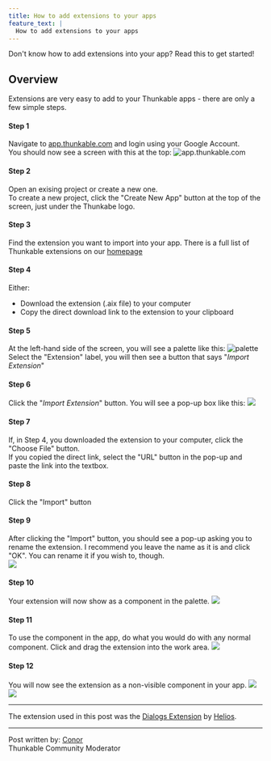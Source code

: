```yaml
---
title: How to add extensions to your apps
feature_text: |
  How to add extensions to your apps
---
```


Don't know how to add extensions into your app? Read this to get started!

<!-- more -->

## Overview

Extensions are very easy to add to your Thunkable apps - there are only a few simple steps.

#### Step 1
Navigate to <a href="http://app.thunkable.com">app.thunkable.com</a> and login using your Google Account.
<br>
You should now see a screen with this at the top:
<img src="http://domhnallohanlon.com/thunkable_extensions/assets/post_assets/how_to_add_extensions/Step2.png" alt="app.thunkable.com">

#### Step 2
Open an exising project or create a new one.
<br>
To create a new project, click the "Create New App" button at the top of the screen, just under the Thunkabe logo.

#### Step 3
Find the extension you want to import into your app. There is a full list of Thunkable extensions on our <a href="http://domhnallohanlon.com/thunkable_extensions/">homepage</a>

#### Step 4
Either:
<ul>
<li>Download the extension (.aix file) to your computer</li>
<li>Copy the direct download link to the extension to your clipboard</li>
</ul>

#### Step 5
At the left-hand side of the screen, you will see a palette like this:
<img src="http://domhnallohanlon.com/thunkable_extensions/assets/post_assets/how_to_add_extensions/Step5.png" alt="palette">
<br>
Select the "Extension" label, you will then see a button that says "<i>Import Extension</i>"

#### Step 6
Click the "<i>Import Extension</i>" button. You will see a pop-up box like this:
<img src="http://domhnallohanlon.com/thunkable_extensions/assets/post_assets/how_to_add_extensions/Step6.png">

#### Step 7
If, in Step 4, you downloaded the extension to your computer, click the "Choose File" button.
<br>
If you copied the direct link, select the "URL" button in the pop-up and paste the link into the textbox.

#### Step 8
Click the "Import" button

#### Step 9
After clicking the "Import" button, you should see a pop-up asking you to rename the extension.
I recommend you leave the name as it is and click "OK". You can rename it if you wish to, though.
<br>
<img src="http://domhnallohanlon.com/thunkable_extensions/assets/post_assets/how_to_add_extensions/Step9.png">

#### Step 10
Your extension will now show as a component in the palette.
<img src="http://domhnallohanlon.com/thunkable_extensions/assets/post_assets/how_to_add_extensions/Step10.png">

#### Step 11
To use the component in the app, do what you would do with any normal component. Click and drag the extension into the work area.
<img src="http://domhnallohanlon.com/thunkable_extensions/assets/post_assets/how_to_add_extensions/Step11.png">

#### Step 12
You will now see the extension as a non-visible component in your app.
<img src="http://domhnallohanlon.com/thunkable_extensions/assets/post_assets/how_to_add_extensions/Step12a.png">
<img src="http://domhnallohanlon.com/thunkable_extensions/assets/post_assets/how_to_add_extensions/Step12b.png">

<hr />
The extension used in this post was the <a href="http://community.thunkable.com/t/releasing-the-dialogs-extension/2574/">Dialogs Extension</a> by <a href="http://community.thunkable.com/users/helios">Helios</a>.
<hr />

Post written by:
<a href="http://community.thunkable.com/users/conor/">Conor</a>
<br>Thunkable Community Moderator